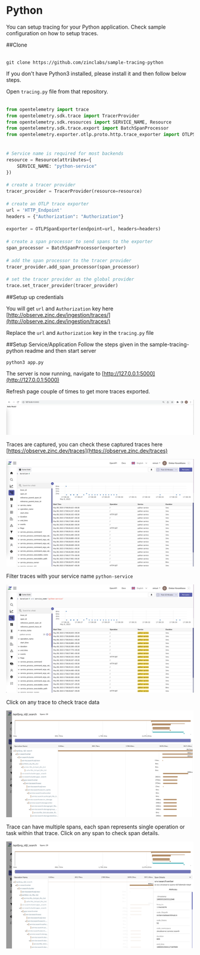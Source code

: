 # Python

You can setup tracing for your Python application. Check sample configuration on how to setup traces.

##Clone 

```

git clone https://github.com/zinclabs/sample-tracing-python

```

If you don't have Python3 installed, please install it and then follow below steps.

Open `tracing.py` file from that repository.
```python linenums="1" hl_lines="17 18"

from opentelemetry import trace
from opentelemetry.sdk.trace import TracerProvider
from opentelemetry.sdk.resources import SERVICE_NAME, Resource
from opentelemetry.sdk.trace.export import BatchSpanProcessor
from opentelemetry.exporter.otlp.proto.http.trace_exporter import OTLPSpanExporter


# Service name is required for most backends
resource = Resource(attributes={
    SERVICE_NAME: "python-service"
})

# create a tracer provider
tracer_provider = TracerProvider(resource=resource)

# create an OTLP trace exporter
url = 'HTTP_Endpoint'
headers = {"Authorization": "Authorization"}

exporter = OTLPSpanExporter(endpoint=url, headers=headers)

# create a span processor to send spans to the exporter
span_processor = BatchSpanProcessor(exporter)

# add the span processor to the tracer provider
tracer_provider.add_span_processor(span_processor)

# set the tracer provider as the global provider
trace.set_tracer_provider(tracer_provider)

```
##Setup up credentials 

You will get `url` and `Authorization` key here [http://observe.zinc.dev/ingestion/traces/](http://observe.zinc.dev/ingestion/traces/)

Replace the `url` and `Authorization` key in the `tracing.py` file

##Setup Service/Application 
Follow the steps given in the sample-tracing-python readme and then start server
```
python3 app.py
```
The server is now running, navigate to [http://127.0.0.1:5000](http://127.0.0.1:5000)

Refresh page couple of times to get more traces exported.

![Traces Sample Configration](../../images/ingestion/traces/python_app.png)



Traces are captured, you can check these captured traces here [https://observe.zinc.dev/traces](https://observe.zinc.dev/traces)

![Traces Page](../../images/ingestion/traces/traces_python.png)

Filter traces with your service name `python-service`

![Filter traces with service name](../../images/ingestion/traces/filter_traces_python.png)

Click on any trace to check trace data

![Trace details](../../images/ingestion/traces/trace_details_1.png)

Trace can have multiple spans, each span represents single operation or task within that trace. Click on any span to check span details.

![Trace details](../../images/ingestion/traces/trace_details_2.png)

